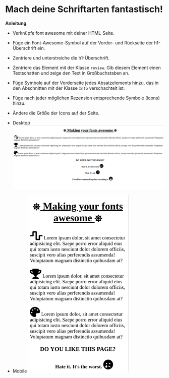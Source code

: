 # Mach deine Schriftarten fantastisch!

**Anleitung**:
* Verknüpfe font awesome mit deiner HTML-Seite.
* Füge ein Font-Awesome-Symbol auf der Vorder- und Rückseite der h1-Überschrift ein.
* Zentriere und unterstreiche die h1-Überschrift.
* Zentriere das Element mit der Klasse `review`. Gib diesem Element einen Textschatten und zeige den Text in Großbuchstaben an.
* Füge Symbole auf der Vorderseite jedes Absatzelements hinzu, das in den Abschnitten mit der Klasse `Info` verschachtelt ist.
* Füge nach jeder möglichen Rezension entsprechende Symbole (icons) hinzu.
* Ändere die Größe der Icons auf der Seite.

* Desktop
![alt-text](/images/reference-image-desktop.png "Reference Image Desktop")
* Mobile
![alt-text](/images/reference-image-mobile.png "Reference Image Desktop")
